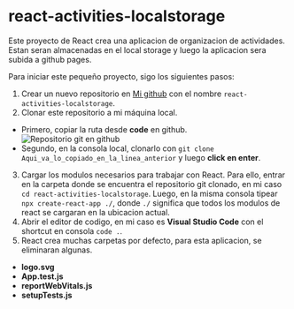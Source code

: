 # react-activities-localstorage

Este proyecto de React crea una aplicacion de organizacion de actividades. Estan seran almacenadas en el local storage y luego la 
aplicacion sera subida a github pages.

Para iniciar este pequeño proyecto, sigo los siguientes pasos:

1. Crear un nuevo repositorio en [Mi github](https://github.com/) con el nombre `react-activities-localstorage`.
2. Clonar este repositorio a mi máquina local.
 * Primero, copiar la ruta desde **code** en github.  
 ![Repositorio git en github](https://i.postimg.cc/ZY20Yw1t/code-react-App.jpg)  
 * Segundo, en la consola local, clonarlo con `git clone Aqui_va_lo_copiado_en_la_linea_anterior` y luego **click en enter**.
3. Cargar los modulos necesarios para trabajar con React. Para ello, entrar en la carpeta donde se encuentra el repositorio git clonado,
   en mi caso `cd react-activities-localstorage`. Luego, en la misma consola tipear `npx create-react-app ./`, donde `./` significa que
   todos los modulos de react se cargaran en la ubicacion actual.
4. Abrir el editor de codigo, en mi caso es **Visual Studio Code** con el shortcut en consola `code .`.
5. React crea muchas carpetas por defecto, para esta aplicacion, se eliminaran algunas.
 * **logo.svg**
 * **App.test.js**
 * **reportWebVitals.js**
 * **setupTests.js**





